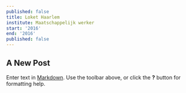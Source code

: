 ```yaml
---
published: false
title: Loket Haarlem
institute: Maatschappelijk werker
start: '2016'
end: '2016'
published: false
---
```

## A New Post

Enter text in [Markdown](http://daringfireball.net/projects/markdown/). Use the toolbar above, or click the **?** button for formatting help.
